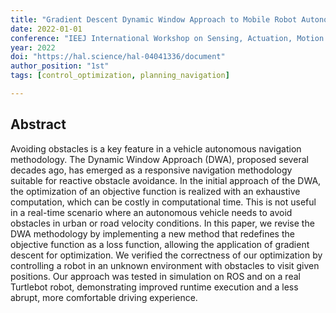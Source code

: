 ```yaml
---
title: "Gradient Descent Dynamic Window Approach to Mobile Robot Autonomous Navigation"
date: 2022-01-01
conference: "IEEJ International Workshop on Sensing, Actuation, Motion Control, and Optimization (SAMCON 2022)"
year: 2022
doi: "https://hal.science/hal-04041336/document"
author_position: "1st"
tags: [control_optimization, planning_navigation]

---
```


## Abstract

Avoiding obstacles is a key feature in a vehicle autonomous navigation methodology. The Dynamic Window Approach (DWA), proposed several decades ago, has emerged as a responsive navigation methodology suitable for reactive obstacle avoidance. In the initial approach of the DWA, the optimization of an objective function is realized with an exhaustive computation, which can be costly in computational time. This is not useful in a real-time scenario where an autonomous vehicle needs to avoid obstacles in urban or road velocity conditions. In this paper, we revise the DWA methodology by implementing a new method that redefines the objective function as a loss function, allowing the application of gradient descent for optimization. We verified the correctness of our optimization by controlling a robot in an unknown environment with obstacles to visit given positions. Our approach was tested in simulation on ROS and on a real Turtlebot robot, demonstrating improved runtime execution and a less abrupt, more comfortable driving experience.

